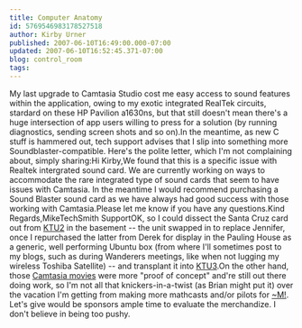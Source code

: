 ```yaml
---
title: Computer Anatomy
id: 5769546983178527518
author: Kirby Urner
published: 2007-06-10T16:49:00.000-07:00
updated: 2007-06-10T16:52:45.371-07:00
blog: control_room
tags: 
---
```


My last upgrade to Camtasia Studio cost me easy access to sound features within the application, owing to my exotic integrated RealTek circuits, stardard on these HP Pavilion a1630ns, but that still doesn't mean there's a huge intersection of app users willing to press for a solution (by running diagnostics, sending screen shots and so on).In the meantime, as new C stuff is hammered out, tech support advises that I slip into something more Soundblaster-compatible. Here's the polite letter, which I'm not complaining about, simply sharing:Hi Kirby,We found that this is a specific issue with Realtek intergrated sound card. We are currently working on ways to accommodate the rare integrated type of sound cards that seem to have issues with Camtasia. In the meantime I would recommend purchasing a Sound Blaster sound card as we have always had good success with those working with Camtasia.Please let me know if you have any questions.Kind Regards,MikeTechSmith SupportOK, so I could dissect the Santa Cruz card out from [KTU2](http://worldgame.blogspot.com/2007/04/upgrades.html) in the basement -- the unit swapped in to replace Jennifer, once I repurchased the latter from Derek for display in the Pauling House as a generic, well performing Ubuntu box (from where I'll sometimes post to my blogs, such as during Wanderers meetings, like when not lugging my wireless Toshiba Satellite) -- and transplant it into [KTU3](http://worldgame.blogspot.com/2007/01/ktu3.html).On the other hand, those [Camtasia movies](http://www.youtube.com/profile_videos?user=urnerk) were more "proof of concept" and're still out there doing work, so I'm not all that knickers-in-a-twist (as Brian might put it) over the vacation I'm getting from making more mathcasts and/or pilots for [~M!](http://worldgame.blogspot.com/2007/01/m.html). Let's give would be sponsors ample time to evaluate the merchandize. I don't believe in being too pushy.